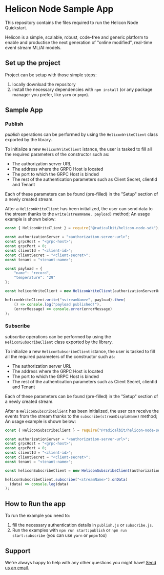 # Helicon Node Sample App
This repository contains the files required to run the Helicon Node Quickstart.

Helicon is a simple, scalable, robust, code-free and generic platform to enable and productise the next generation of "online modified", real-time event stream ML/AI models.

## Set up the project

Project can be setup with those simple steps:
1. locally download the repository
2. install the necessary dependencies with `npm install` (or any package manager you prefer, like `yarn` or `pnpm`).

## Sample App
### Publish

_publish_ operations can be performed by using the `HeliconWriteClient` class exported by the library.

To initialize a new `HeliconWriteClient` istance, the user is tasked to fill all the required parameters of the constructor such as:

 - The authorization server URL
 - The address where the GRPC Host is located
 - The port to which the GRPC Host is binded
 - The rest of the authentication parameters such as Client Secret, clientId and Tenant

Each of these parameters can be found (pre-filled) in the "Setup" section of a newly created stream.

After a `HeliconWriteClient` has been initialized, the user can send data to the stream thanks to the `write(streamName, payload)` method; An usage example is shown below: 

```javascript
const { HeliconWriteClient } = require("@radicalbit/helicon-node-sdk");

const authorizationServer = "<authorization-server-url>";
const grpcHost = "<grpc-host>";
const grpcPort = 0;
const clientId = "<client-id>";
const clientSecret = "<client-secret>";
const tenant = "<tenant-name>";

const payload = {
	"name": "record",
	"temperature": "29"
};

const heliconWriteClient = new HeliconWriteClient(authorizationServerUrl, grpcHost, grpcPort, clientId, clientSecret, tenant);

heliconWriteClient.write("<streamName>", payload).then(
	() => console.log("payload published!"),
	(errorMessage) => console.error(errorMessage)
);
```
### Subscribe

_subscribe_ operations can be performed by using the `HeliconSubscribeClient` class exported by the library.

To initialize a new `HeliconSubscribeClient` istance, the user is tasked to fill all the required parameters of the constructor such as:

 - The authorization server URL
 - The address where the GRPC Host is located
 - The port to which the GRPC Host is binded
 - The rest of the authentication parameters such as Client Secret, clientId and Tenant

Each of these parameters can be found (pre-filled) in the "Setup" section of a newly created stream.

After a `HeliconSubscribeClient` has been initialized, the user can receive the events from the stream thanks to the `subscribe(streamDisplaName)` method; An usage example is shown below: 

```javascript
const { HeliconSubscribeClient } = require("@radicalbit/helicon-node-sdk");

const authorizationServer = "<authorization-server-url>";
const grpcHost = "<grpc-host>";
const grpcPort = 0;
const clientId = "<client-id>";
const clientSecret = "<client-secret>";
const tenant = "<tenant-name>";

const heliconSubscribeClient = new HeliconSubscribeClient(authorizationServerUrl, grpcHost, grpcPort, clientId, clientSecret, tenant);

heliconSubscribeClient.subscribe("<streamName>").onData(
  (data) => console.log(data)
);
```
## How to Run the app

To run the example you need to:
1. fill the necessary authentication details in `publish.js` or `subscribe.js`.
2. Run the examples with `npm run start:publish` or `npm run start:subscribe` (you can use `yarn` or `pnpm` too)


## Support
We're always happy to help with any other questions you might have! [Send us an email](mailto:support@radicalbit.io).
 
